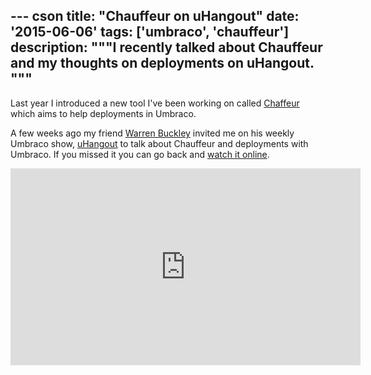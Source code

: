 --- cson
title: "Chauffeur on uHangout"
date: '2015-06-06'
tags: ['umbraco', 'chauffeur']
description: """I recently talked about Chauffeur and my thoughts on deployments on uHangout.
"""
---

Last year I introduced a new tool I've been working on called [Chaffeur]('/posts/2014-06-09-introducing-chauffeur.html') which aims to help deployments in Umbraco.

A few weeks ago my friend [Warren Buckley](https://twitter.com/warrenbuckey) invited me on his weekly Umbraco show, [uHangout](http://uhangout.co.uk) to talk about Chauffeur and deployments with Umbraco. If you missed it you can go back and [watch it online](https://youtu.be/qbmbj1hZa38).

<iframe width="560" height="315" src="https://www.youtube.com/embed/qbmbj1hZa38" frameborder="0" allowfullscreen></iframe>
